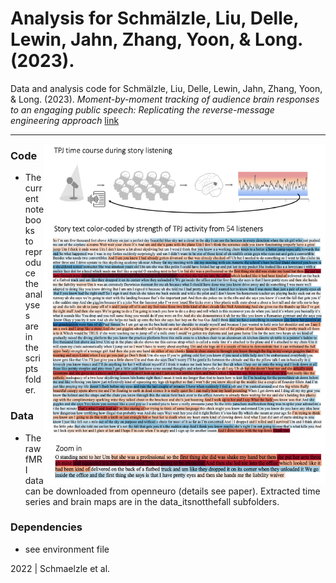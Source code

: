 Analysis for Schmälzle, Liu, Delle, Lewin, Jahn, Zhang, Yoon, & Long. (2023).
=============================================

Data and analysis code for Schmälzle, Liu, Delle, Lewin, Jahn, Zhang, Yoon, & Long. (2023). *Moment-by-moment tracking of audience brain responses to an engaging public speech: Replicating the reverse-message engineering approach* [link](https://doi.org/10.1080/03637751.2023.2240398)

***

<img align="right" width=450px src=data_itsnotthefall/explainer_fig.png> 



### Code

-   The current notebooks to reproduce the analyses are in the scripts folder.


### Data

-   The raw fMRI data can be downloaded from openneuro (details see paper). Extracted time series and brain maps are in the data_itsnotthefall subfolders.

### Dependencies

-   see environment file


2022 | Schmaelzle et al.
